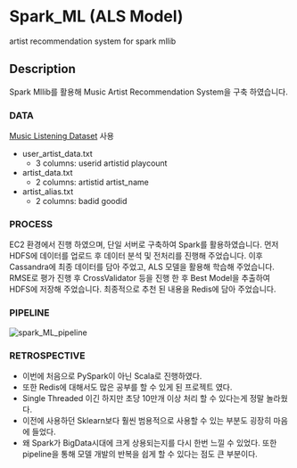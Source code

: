 
# Spark_ML (ALS Model)
artist recommendation system for spark mllib

## Description
Spark Mllib를 활용해 Music Artist Recommendation System을 구축 하였습니다.
### DATA
[Music Listening Dataset](https://last.fm/) 사용
- user_artist_data.txt
	- 3 columns: userid artistid playcount
- artist_data.txt
	- 2 columns: artistid artist_name
- artist_alias.txt
	- 2 columns: badid goodid

### PROCESS
EC2 환경에서 진행 하였으며, 단일 서버로 구축하여 Spark를 활용하였습니다.
먼저 HDFS에 데이터를 업로드 후 데이터 분석 및 전처리를 진행해 주었습니다.
이후 Cassandra에 최종 데이터를 담아 주었고, ALS 모델을 활용해 학습해 주었습니다.
RMSE로 평가 진행 후 CrossValidator 등을 진행 한 후 Best Model을 추출하여 HDFS에 저장해 주었습니다.
최종적으로 추천 된 내용을 Redis에 담아 주었습니다.

### PIPELINE

![spark_ML_pipeline](https://user-images.githubusercontent.com/98085184/231084137-dbeca82a-8d46-40c8-a03e-2a8abe484c54.png)

### RETROSPECTIVE
- 이번에 처음으로 PySpark이 아닌 Scala로 진행하였다.
- 또한 Redis에 대해서도 많은 공부를 할 수 있게 된 프로젝트 였다.
- Single Threaded 이긴 하지만 초당 10만개 이상 처리 할 수 있다는게 정말 놀라웠다.
- 이전에 사용하던 Sklearn보다 훨씬 범용적으로 사용할 수 있는 부분도 굉장히 마음에 들었다.
- 왜 Spark가 BigData시대에 크게 상용되는지를 다시 한번 느낄 수 있었다. 또한  pipeline을 통해 모델 개발의 반복을 쉽게 할 수 있다는 점도 큰 부분이다.
